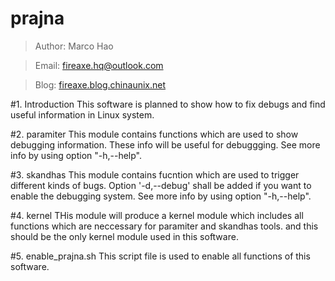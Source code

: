 prajna
================================================
>Author: Marco Hao

>Email:  fireaxe.hq@outlook.com

>Blog: [fireaxe.blog.chinaunix.net](fireaxe.blog.chinaunix.net)


#1. Introduction
This software is planned to show how to fix debugs and find useful information in Linux system.


#2. paramiter
This module contains functions which are used to show debugging information. These info will be useful for debuggging.  See more info by using option "-h,--help".


#3. skandhas
This module contains fucntion which are used to trigger different kinds of bugs. Option '-d,--debug' shall be added if you want to enable the debugging system. See more info by using option "-h,--help".


#4. kernel
THis module will produce a kernel module which includes all functions which are neccessary for paramiter and skandhas tools. and this should be the only kernel module used in this software. 


#5. enable_prajna.sh
This script file is used to enable all functions of this software.

